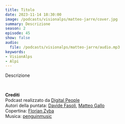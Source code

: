 ```yaml
---
title: Titolo
date: 2023-11-14 18:30:00
image: /podcasts/visionalps/matteo-jarre/cover.jpg
summary: Descrizione
season: 2
episode: 45
show: false
audio:
  file: /podcasts/visionalps/matteo-jarre/audio.mp3
keywords:
- VisionAlps
- Alpi
---
```


Descrizione

<br>

**Crediti**<br>
Podcast realizzato da [Digital People](https://w3id.org/digitalpeople)<br>
Autori della puntata: [Davide Fasoli](https://www.linkedin.com/in/davide-fasoli-2b3246179/), [Matteo Gallo](https://www.linkedin.com/in/matteo-gallo-4a5ab31a8/)<br>
Copertina: [Florian Zyba](https://www.linkedin.com/in/florian-zyba/)<br>
Musica: [penguinmusic](https://pixabay.com/users/penguinmusic-24940186/)